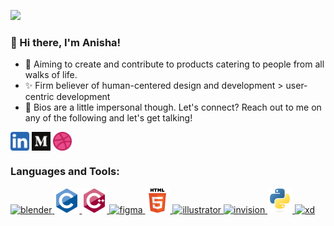 ![](https://media.giphy.com/media/Titt7WbFzurny/giphy.gif)

### 👋 Hi there, I'm Anisha!

 
- 👀 Aiming to create and contribute to products catering to people from all walks of life.  
- ✨ Firm believer of human-centered design and development > user-centric development
- 🤳 Bios are a little impersonal though. Let's connect? Reach out to me on any of the following and let's get talking!


<a href="https://www.linkedin.com/in/anisha-mohantyy/" target="blank"><img align="center" src="https://github.com/AnishaMohanty23/socialmediaicons/blob/main/iconfinder_1_Linkedin_unofficial_colored_svg_5296501.svg" alt="https://www.linkedin.com/in/anisha-mohantyy/" height="30" width="30" /></a>  </a> <a href="https://anishamohanty100.medium.com/" target="blank"><img align="center" src="https://github.com/AnishaMohanty23/socialmediaicons/blob/main/iconfinder_1_Medium_colored_svg_5296526.svg" alt="https://anishamohanty100.medium.com/" height="30" width="30" /></a> </a> <a href="https://dribbble.com/anishamohanty" target="blank"><img align="center" src="https://github.com/AnishaMohanty23/socialmediaicons/blob/main/iconfinder_1_Dribbble_colored_svg_5296527.svg" alt="https://dribbble.com/anishamohanty" height="30" width="30" /></a> 

</p>



<h3 align="left">Languages and Tools:</h3>
<p align="left"> <a href="https://www.blender.org/" target="_blank"> <img src="https://download.blender.org/branding/community/blender_community_badge_white.svg" alt="blender" width="40" height="40"/> </a> <a href="https://www.cprogramming.com/" target="_blank"> <img src="https://raw.githubusercontent.com/devicons/devicon/master/icons/c/c-original.svg" alt="c" width="40" height="40"/> </a> <a href="https://www.w3schools.com/cpp/" target="_blank"> <img src="https://raw.githubusercontent.com/devicons/devicon/master/icons/cplusplus/cplusplus-original.svg" alt="cplusplus" width="40" height="40"/> </a> <a href="https://www.figma.com/" target="_blank"> <img src="https://www.vectorlogo.zone/logos/figma/figma-icon.svg" alt="figma" width="40" height="40"/> </a> <a href="https://www.w3.org/html/" target="_blank"> <img src="https://raw.githubusercontent.com/devicons/devicon/master/icons/html5/html5-original-wordmark.svg" alt="html5" width="40" height="40"/> </a> <a href="https://www.adobe.com/in/products/illustrator.html" target="_blank"> <img src="https://www.vectorlogo.zone/logos/adobe_illustrator/adobe_illustrator-icon.svg" alt="illustrator" width="40" height="40"/> </a> <a href="https://www.invisionapp.com/" target="_blank"> <img src="https://www.vectorlogo.zone/logos/invisionapp/invisionapp-icon.svg" alt="invision" width="40" height="40"/> </a> <a href="https://www.python.org" target="_blank"> <img src="https://raw.githubusercontent.com/devicons/devicon/master/icons/python/python-original.svg" alt="python" width="40" height="40"/> </a> <a href="https://www.adobe.com/products/xd.html" target="_blank"> <img src="https://cdn.worldvectorlogo.com/logos/adobe-xd.svg" alt="xd" width="40" height="40"/> </a> </p>

</details>


